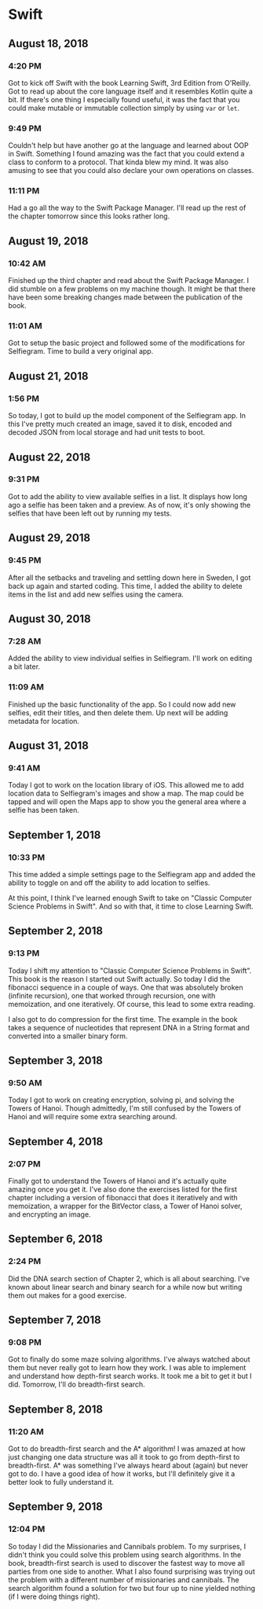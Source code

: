 # Swift

## August 18, 2018

### 4:20 PM

Got to kick off Swift with the book Learning Swift, 3rd Edition from O'Reilly. Got to read up about the core language itself and it resembles Kotlin quite a bit. If there's one thing I especially found useful, it was the fact that you could make mutable or immutable collection simply by using `var` or `let`.

### 9:49 PM

Couldn't help but have another go at the language and learned about OOP in Swift. Something I found amazing was the fact that you could extend a class to conform to a protocol. That kinda blew my mind. It was also amusing to see that you could also declare your own operations on classes.

### 11:11 PM

Had a go all the way to the Swift Package Manager. I'll read up the rest of the chapter tomorrow since this looks rather long.

## August 19, 2018

### 10:42 AM

Finished up the third chapter and read about the Swift Package Manager. I did stumble on a few problems on my machine though. It might be that there have been some breaking changes made between the publication of the book.

### 11:01 AM

Got to setup the basic project and followed some of the modifications for Selfiegram. Time to build a very original app.

## August 21, 2018

### 1:56 PM

So today, I got to build up the model component of the Selfiegram app. In this I've pretty much created an image, saved it to disk, encoded and decoded JSON from local storage and had unit tests to boot.

## August 22, 2018

### 9:31 PM

Got to add the ability to view available selfies in a list. It displays how long ago a selfie has been taken and a preview. As of now, it's only showing the selfies that have been left out by running my tests.

## August 29, 2018

### 9:45 PM

After all the setbacks and traveling and settling down here in Sweden, I got back up again and started coding. This time, I added the ability to delete items in the list and add new selfies using the camera.

## August 30, 2018

### 7:28 AM

Added the ability to view individual selfies in Selfiegram. I'll work on editing a bit later.

### 11:09 AM

Finished up the basic functionality of the app. So I could now add new selfies, edit their titles, and then delete them. Up next will be adding metadata for location.

## August 31, 2018

### 9:41 AM

Today I got to work on the location library of iOS. This allowed me to add location data to Selfiegram's images and show a map. The map could be tapped and will open the Maps app to show you the general area where a selfie has been taken.

## September 1, 2018

### 10:33 PM

This time added a simple settings page to the Selfiegram app and added the ability to toggle on and off the ability to add location to selfies.

At this point, I think I've learned enough Swift to take on "Classic Computer Science Problems in Swift". And so with that, it time to close Learning Swift.

## September 2, 2018

### 9:13 PM

Today I shift my attention to "Classic Computer Science Problems in Swift". This book is the reason I started out Swift actually. So today I did the fibonacci sequence in a couple of ways. One that was absolutely broken (infinite recursion), one that worked through recursion, one with memoization, and one iteratively. Of course, this lead to some extra reading.

I also got to do compression for the first time. The example in the book takes a sequence of nucleotides that represent DNA in a String format and converted into a smaller binary form.

## September 3, 2018

### 9:50 AM

Today I got to work on creating encryption, solving pi, and solving the Towers of Hanoi. Though admittedly, I'm still confused by the Towers of Hanoi and will require some extra searching around.

## September 4, 2018

### 2:07 PM

Finally got to understand the Towers of Hanoi and it's actually quite amazing once you get it. I've also done the exercises listed for the first chapter including a version of fibonacci that does it iteratively and with memoization, a wrapper for the BitVector class, a Tower of Hanoi solver, and encrypting an image.

## September 6, 2018

### 2:24 PM

Did the DNA search section of Chapter 2, which is all about searching. I've known about linear search and binary search for a while now but writing them out makes for a good exercise.

## September 7, 2018

### 9:08 PM

Got to finally do some maze solving algorithms. I've always watched about them but never really got to learn how they work. I was able to implement and understand how depth-first search works. It took me a bit to get it but I did. Tomorrow, I'll do breadth-first search.

## September 8, 2018

### 11:20 AM

Got to do breadth-first search and the A* algorithm! I was amazed at how just changing one data structure was all it took to go from depth-first to breadth-first. A* was something I've always heard about (again) but never got to do. I have a good idea of how it works, but I'll definitely give it a better look to fully understand it.

## September 9, 2018

### 12:04 PM

So today I did the Missionaries and Cannibals problem. To my surprises, I didn't think you could solve this problem using search algorithms. In the book, breadth-first search is used to discover the fastest way to move all parties from one side to another. What I also found surprising was trying out the problem with a different number of missionaries and cannibals. The search algorithm found a solution for two but four up to nine yielded nothing (if I were doing things right).